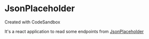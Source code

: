 # JsonPlaceholder
Created with CodeSandbox

It's a react application to read some endpoints from <a href="https://jsonplaceholder.typicode.com/">JsonPlaceholder</a>
